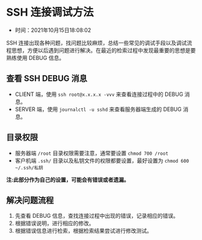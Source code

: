 # SSH 连接调试方法

- 时间：2021年10月15日18:08:02

SSH 连接出现各种问题，找问题比较麻烦，总结一些常见的调试手段以及调试流程思想，方便以后遇到问题进行解决。在最近的检索过程中发现最重要的思想是要熟练使用 DEBUG 信息。

## 查看 SSH DEBUG 消息

- CLIENT 端，使用 `ssh root@x.x.x.x -vvv` 来查看连接过程中的 DEBUG 消息。
- SERVER 端，使用 `journalctl -u sshd` 来查看服务器端生成的 DEBUG 消息。

## 目录权限

- 服务器端 `/root` 目录权限需要注意，通常要设置 `chmod 700 /root`
- 客户机端 `.ssh/` 目录以及私钥文件的权限都要设置，最好设置为 `chmod 600 ~/.ssh/私钥`

**注:此部分作为自己的设置，可能会有错误或者遗漏。**

## 解决问题流程

1. 先查看 DEBUG 信息，查找连接过程中出现的错误，记录相应的错误。
2. 根据错误说明，进行相应的修改。
3. 根据错误信息进行检索，根据检索结果尝试进行修改测试。